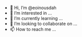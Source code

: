 - 👋 Hi, I’m @eoinousdah
- 👀 I’m interested in ...
- 🌱 I’m currently learning ...
- 💞️ I’m looking to collaborate on ...
- 📫 How to reach me ...

<!---
eoinousdah/eoinousdah is a ✨ special ✨ repository because its `README.md` (this file) appears on your GitHub profile.
You can click the Preview link to take a look at your changes.
--->
